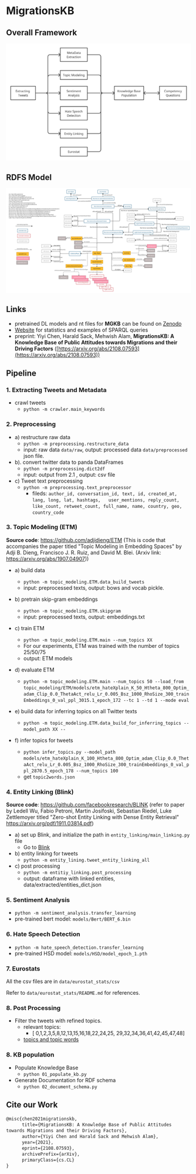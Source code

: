 # MigrationsKB

## Overall Framework
![](images/overall-framework.png)

## RDFS Model
![](images/migrationKB_schema.jpg)


## Links
* pretrained DL models and nt files for **MGKB** can be found on [Zenodo](https://zenodo.org/record/5206820#.YRqF1nUza0o)
* [Website](https://migrationskb.github.io/MGKB/) for statistics and examples of SPARQL queries
* preprint: Yiyi Chen, Harald Sack, Mehwish Alam, **MigrationsKB: A Knowledge Base of Public Attitudes towards Migrations and their Driving Factors**
  ([https://arxiv.org/abs/2108.07593](https://arxiv.org/abs/2108.07593))

## Pipeline

### 1. Extracting Tweets and Metadata
- crawl tweets
  - `python -m crawler.main_keywords`

### 2. Preprocessing
* a) restructure raw data
  - `python -m preprocessing.restructure_data`
  - input: raw data `data/raw`, output: processed data `data/preprocessed` json file.
* b). convert twitter data to panda DataFrames
    - `python -m preprocessing.dict2df`
    - input: output from 2.1 , output: csv file
* c) Tweet text preprocessing
  * `python -m preprocessing.text_preprocessor`
      - fileds: 
            ```
                author_id, conversation_id, text, id, created_at, lang, long, lat, hashtags,  
                user_mentions, reply_count, like_count, retweet_count, full_name, name, country,
                geo, country_code
            ```

### 3. Topic Modeling (ETM)
**Source code**: https://github.com/adjidieng/ETM (This is code that accompanies the paper titled "Topic Modeling in Embedding Spaces" by Adji B. Dieng, Francisco J. R. Ruiz, and David M. Blei. (Arxiv link: https://arxiv.org/abs/1907.04907))


* a) build data
  * `python -m topic_modeling.ETM.data_build_tweets`
  * input: preprocessed texts, output: bows and vocab pickle.
* b) pretrain skip-gram embeddings
  * `python -m topic_modeling.ETM.skipgram`
  * input: preprocessed texts, output: embeddings.txt
* c) train ETM
  * `python -m topic_modeling.ETM.main --num_topics XX`
  * For our experiments, ETM was trained with the number of topics 25/50/75
  * output: ETM models
* d) evaluate ETM
  * `python -m topic_modeling.ETM.main --num_topics 50 --load_from topic_modeling/ETM/models/etm_hateXplain_K_50_Htheta_800_Optim_adam_Clip_0.0_ThetaAct_relu_Lr_0.005_Bsz_1000_RhoSize_300_trainEmbeddings_0_val_ppl_3015.1_epoch_172 --tc 1 --td 1 --mode eval`
* e) build data for inferring topics on all Twitter texts
  * `python -m topic_modeling.ETM.data_build_for_inferring_topics --model_path XX --`

* f) infer topics for tweets
  * `python infer_topics.py --model_path models/etm_hateXplain_K_100_Htheta_800_Optim_adam_Clip_0.0_ThetaAct_relu_Lr_0.005_Bsz_1000_RhoSize_300_trainEmbeddings_0_val_ppl_2870.5_epoch_178 --num_topics 100 `
  * get `topic2words.json`


### 4. Entity Linking (Blink)
**Source code**: https://github.com/facebookresearch/BLINK (refer to paper by  Ledell Wu, Fabio Petroni, Martin Josifoski, Sebastian Riedel, Luke Zettlemoyer titled "Zero-shot Entity Linking with Dense Entity Retrieval" https://arxiv.org/pdf/1911.03814.pdf)

* a) set up Blink, and initialize the path in `entity_linking/main_linking.py` file
  * Go to [Blink](https://github.com/facebookresearch/BLINK)
* b) entity linking for tweets
  * `python -m entity_lining.tweet_entity_linking_all`
* c) post processing 
  * `python -m entitiy_linking.post_processing`
  * output: dataframe with linked entities, data/extracted/entities_dict.json
  

### 5. Sentiment Analysis

* `python -m sentiment_analysis.transfer_learning`
* pre-trained bert model: `models/Bert/BERT_6.bin`

### 6. Hate Speech Detection
* `python -m hate_speech_detection.transfer_learning`
* pre-trained HSD model: `models/HSD/model_epoch_1.pth`

### 7. Eurostats
All the csv files are in `data/eurostat_stats/csv`

Refer to `data/eurostat_stats/README.md` for references.

### 8. Post Processing
* Filter the tweets with refined topics.
  * relevant topics: 
    * [ 0,1,2,3,5,8,12,13,15,16,18,22,24,25, 29,32,34,36,41,42,45,47,48]
  * [topics and topic words](https://github.com/migrationsKB/MGKB/tree/master/topic_modeling/topic_words)
  

### 8. KB population
* Populate Knowledge Base
  * `python 01_populate_kb.py`
* Generate Documentation for RDF schema
  * `python 02_document_schema.py`


## Cite our Work
```
@misc{chen2021migrationskb,
      title={MigrationsKB: A Knowledge Base of Public Attitudes towards Migrations and their Driving Factors}, 
      author={Yiyi Chen and Harald Sack and Mehwish Alam},
      year={2021},
      eprint={2108.07593},
      archivePrefix={arXiv},
      primaryClass={cs.CL}
}
```